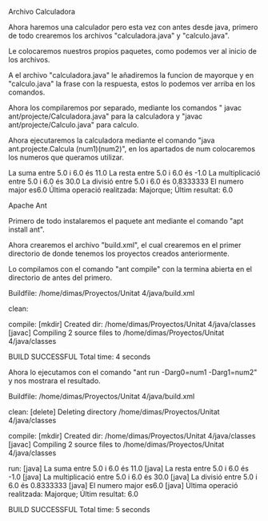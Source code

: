 Archivo Calculadora

Ahora haremos una calculador pero esta vez con antes desde java, primero de todo crearemos los archivos "calculadora.java" y "calculo.java".

Le colocaremos nuestros propios paquetes, como podemos ver al inicio de los archivos.

A el archivo "calculadora.java" le añadiremos la funcion de mayorque y en "calculo.java" la frase con la respuesta, estos lo podemos ver arriba en los comandos.

Ahora los compilaremos por separado, mediante los comandos " javac ant/projecte/Calculadora.java" para la calculadora y "javac ant/projecte/Calculo.java" para calculo.

Ahora ejecutaremos la calculadora mediante el comando "java ant.projecte.Calcula (num1)(num2)", en los apartados de num colocaremos los numeros que queramos utilizar.

La suma entre 5.0 i 6.0 és 11.0
La resta entre 5.0 i 6.0 és -1.0
La multiplicació entre 5.0 i 6.0 és 30.0
La divisió entre 5.0 i 6.0 és 0.8333333
El numero major es6.0
Última operació realitzada: Majorque; Últim resultat: 6.0


Apache Ant

Primero de todo instalaremos el paquete ant mediante el comando "apt install ant".

Ahora crearemos el archivo "build.xml", el cual crearemos en el primer directorio de donde tenemos los proyectos creados anteriormente.

Lo compilamos con el comando "ant compile" con la termina abierta en el directorio de antes del primero.

Buildfile: /home/dimas/Proyectos/Unitat 4/java/build.xml

clean:

compile:
    [mkdir] Created dir: /home/dimas/Proyectos/Unitat 4/java/classes
    [javac] Compiling 2 source files to /home/dimas/Proyectos/Unitat 4/java/classes

BUILD SUCCESSFUL
Total time: 4 seconds

Ahora lo ejecutamos con el comando "ant run -Darg0=num1 -Darg1=num2" y nos mostrara el resultado.

Buildfile: /home/dimas/Proyectos/Unitat 4/java/build.xml

clean:
   [delete] Deleting directory /home/dimas/Proyectos/Unitat 4/java/classes

compile:
    [mkdir] Created dir: /home/dimas/Proyectos/Unitat 4/java/classes
    [javac] Compiling 2 source files to /home/dimas/Proyectos/Unitat 4/java/classes

run:
     [java] La suma entre 5.0 i 6.0 és 11.0
     [java] La resta entre 5.0 i 6.0 és -1.0
     [java] La multiplicació entre 5.0 i 6.0 és 30.0
     [java] La divisió entre 5.0 i 6.0 és 0.8333333
     [java] El numero major es6.0
     [java] Última operació realitzada: Majorque; Últim resultat: 6.0

BUILD SUCCESSFUL
Total time: 5 seconds

